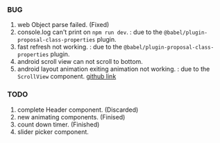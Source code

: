 ### BUG

1. web Object parse failed. (Fixed)
2. console.log can't print on `npm run dev`. : due to the `@babel/plugin-proposal-class-properties` plugin.
3. fast refresh not working. : due to the `@babel/plugin-proposal-class-properties` plugin.
4. android scroll view can not scroll to bottom.
5. android layout animation exiting animation not working. : due to the `ScrollView` component. [github link](https://github.com/software-mansion/react-native-reanimated/issues/3058)

### TODO

1. complete Header component. (Discarded)
2. new animating components. (Finised)
3. count down timer. (Finished)
4. slider picker component.
